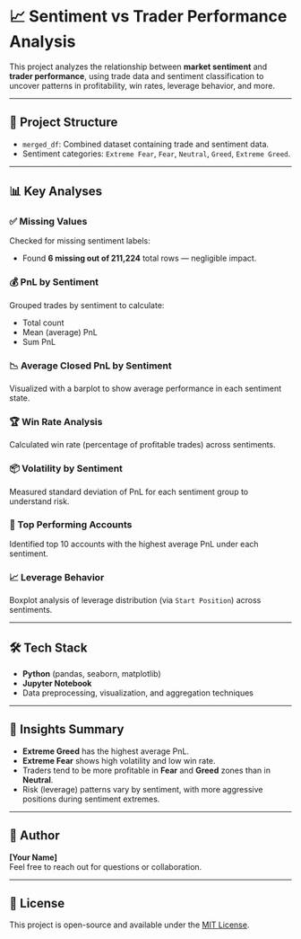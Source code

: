 # 📈 Sentiment vs Trader Performance Analysis

This project analyzes the relationship between **market sentiment** and **trader performance**, using trade data and sentiment classification to uncover patterns in profitability, win rates, leverage behavior, and more.

---

## 📂 Project Structure

- `merged_df`: Combined dataset containing trade and sentiment data.
- Sentiment categories: `Extreme Fear`, `Fear`, `Neutral`, `Greed`, `Extreme Greed`.

---

## 📊 Key Analyses

### ✅ Missing Values
Checked for missing sentiment labels:
- Found **6 missing out of 211,224** total rows — negligible impact.

### 💰 PnL by Sentiment
Grouped trades by sentiment to calculate:
- Total count
- Mean (average) PnL
- Sum PnL

### 📉 Average Closed PnL by Sentiment
Visualized with a barplot to show average performance in each sentiment state.

### 🏆 Win Rate Analysis
Calculated win rate (percentage of profitable trades) across sentiments.

### 📦 Volatility by Sentiment
Measured standard deviation of PnL for each sentiment group to understand risk.

### 👤 Top Performing Accounts
Identified top 10 accounts with the highest average PnL under each sentiment.

### 📈 Leverage Behavior
Boxplot analysis of leverage distribution (via `Start Position`) across sentiments.

---

## 🛠️ Tech Stack

- **Python** (pandas, seaborn, matplotlib)
- **Jupyter Notebook**
- Data preprocessing, visualization, and aggregation techniques

---

## 📌 Insights Summary

- **Extreme Greed** has the highest average PnL.
- **Extreme Fear** shows high volatility and low win rate.
- Traders tend to be more profitable in **Fear** and **Greed** zones than in **Neutral**.
- Risk (leverage) patterns vary by sentiment, with more aggressive positions during sentiment extremes.

---

## 📎 Author

**[Your Name]**  
Feel free to reach out for questions or collaboration.

---

## 📜 License

This project is open-source and available under the [MIT License](LICENSE).

